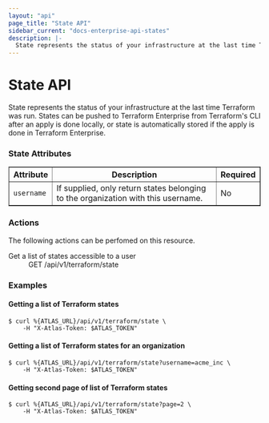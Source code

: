 ```yaml
---
layout: "api"
page_title: "State API"
sidebar_current: "docs-enterprise-api-states"
description: |-
  State represents the status of your infrastructure at the last time Terraform was run.
---
```


# State API

State represents the status of your infrastructure at the last time Terraform was run. States can be pushed to Terraform Enterprise from Terraform's CLI after an apply is done locally, or state is automatically stored if the apply is done in Terraform Enterprise.

### State Attributes

<table border="1" cellspaceing="5">
  <tr>
    <th>Attribute</th>
    <th>Description</th>
    <th>Required</th>
  </tr>
  <tr>
    <td><code>username</code></td>
    <td>If supplied, only return states belonging to the organization with this username.</td>
    <td>No</td>
  </tr>
</table>

### Actions

The following actions can be perfomed on this resource.

<dl>
  <dt>Get a list of states accessible to a user</dt>
  <dd>GET /api/v1/terraform/state</dd>
</dl>

### Examples

#### Getting a list of Terraform states

    $ curl %{ATLAS_URL}/api/v1/terraform/state \
        -H "X-Atlas-Token: $ATLAS_TOKEN"

#### Getting a list of Terraform states for an organization

    $ curl %{ATLAS_URL}/api/v1/terraform/state?username=acme_inc \
        -H "X-Atlas-Token: $ATLAS_TOKEN"

#### Getting second page of list of Terraform states

    $ curl %{ATLAS_URL}/api/v1/terraform/state?page=2 \
        -H "X-Atlas-Token: $ATLAS_TOKEN"
